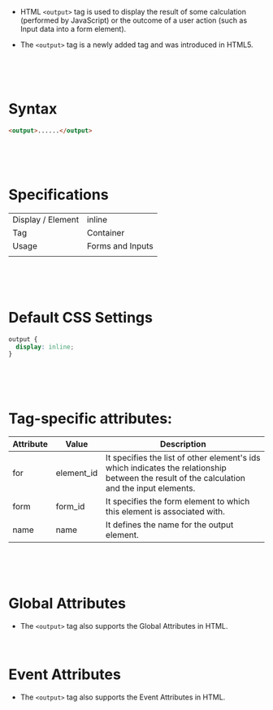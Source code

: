 - HTML `<output>` tag is used to display the result of some calculation (performed by JavaScript) or the outcome of a user action (such as Input data into a form element).

- The `<output>` tag is a newly added tag and was introduced in HTML5.

&nbsp;

&nbsp;

# Syntax

```html
<output>......</output>
```

&nbsp;

&nbsp;

# Specifications

|                   |                  |
| ----------------- | ---------------- |
| Display / Element | inline           |
| Tag               | Container        |
| Usage             | Forms and Inputs |
|                   |                  |

&nbsp;

&nbsp;

# Default CSS Settings

```css
output {
  display: inline;
}
```

&nbsp;

&nbsp;

# Tag-specific attributes:

| Attribute | Value      | Description                                                                                                                                 |
| --------- | ---------- | ------------------------------------------------------------------------------------------------------------------------------------------- |
| for       | element_id | It specifies the list of other element's ids which indicates the relationship between the result of the calculation and the input elements. |
| form      | form_id    | It specifies the form element to which this element is associated with.                                                                     |
| name      | name       | It defines the name for the output element.                                                                                                 |

&nbsp;

&nbsp;

# Global Attributes

- The `<output>` tag also supports the Global Attributes in HTML.

&nbsp;

# Event Attributes

- The `<output>` tag also supports the Event Attributes in HTML.

&nbsp;

&nbsp;
